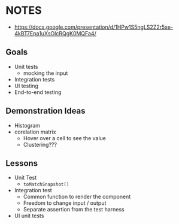 # NOTES

- https://docs.google.com/presentation/d/1HPw1S5ngLS2Z2r5xe-4kBT7Epa1uXsOlcRQgK0MQFa4/

## Goals
- Unit tests
  - mocking the input
- Integration tests
- UI testing
- End-to-end testing


## Demonstration Ideas

- Histogram
- corelation matrix
  - Hover over a cell to see the value
  - Clustering???


## Lessons

- Unit Test
  - `toMatchSnapshot()`
- Integration test
  - Common function to render the component
  - Freedom to change input / output
  - Separate assertion from the test harness
- UI unit tests
  